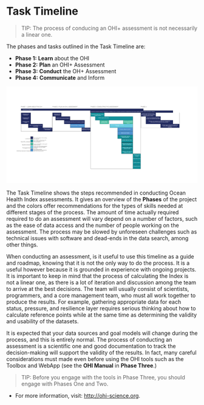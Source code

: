# **Task Timeline**

> TIP: The process of conducing an OHI+ assessment is not necessarily a linear one.

The phases and tasks outlined in the Task Timeline are:

- **Phase 1:** **Learn** about the OHI
- **Phase 2:** **Plan** an OHI+ Assessment
- **Phase 3:** **Conduct** the OH+ Assessment
- **Phase 4:** **Communicate** and Inform

![A timeline of the OHI+ assessment process.](./Figures/task_timeline-01.png)

The Task Timeline shows the steps recommended in conducting Ocean Health Index assessments. It gives an overview of the **Phases** of the project and the colors offer recommendations for the types of skills needed at different stages of the process. The amount of time actually required required to do an assessment will vary depend on a number of factors, such as the ease of data access and the number of people working on the assessment. The process may be slowed by unforeseen challenges such as technical issues with software and dead-ends in the data search, among other things.

When conducting an assessment, is it useful to use this timeline as a guide and roadmap, knowing that it is not the only way to do the process. It is a useful however because it is grounded in experience with ongoing projects. It is important to keep in mind that the process of calculating the Index is not a linear one, as there is a lot of iteration and discussion among the team to arrive at the best decisions. The team will usually consist of scientists, programmers, and a core management team, who must all work together to produce the results. For example, gathering appropriate data for each status, pressure, and resilience layer requires serious thinking about how to calculate reference points while at the same time as determining the validity and usability of the datasets.

It is expected that your data sources and goal models will change during the process, and this is entirely normal. The process of conducting an assessment is a scientific one and good documentation to track the decision-making will support the validity of the results. In fact, many careful considerations must made even before using the OHI tools such as the Toolbox and WebApp (see the **OHI Manual** in **Phase Three**.)

> TIP: Before you engage with the tools in Phase Three, you should engage with Phases One and Two.



* For more information, visit: http://ohi-science.org.
